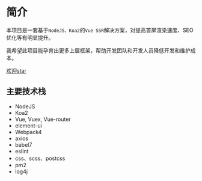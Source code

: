 
# 简介


本项目是一套基于`NodeJS、Koa2`的`Vue SSR`解决方案，对提高首屏渲染速度、SEO优化等有明显提升。

我希望此项目能孕育出更多上层框架，帮助开发团队和开发人员降低开发和维护成本。

[欢迎star](https://github.com/mopacha/vue-ssr-admin)


## 主要技术栈

- NodeJS
- Koa2 
- Vue, Vuex, Vue-router
- element-ui
- Webpack4
- axios
- babel7
- eslint
- css、scss、postcss
- pm2
- log4j


